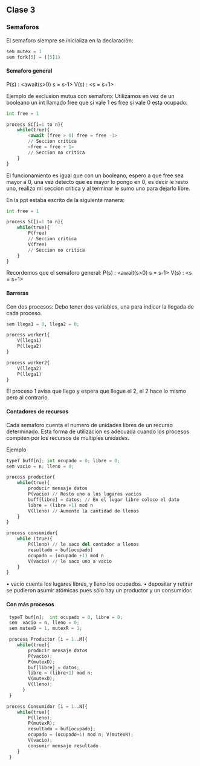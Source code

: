 ## Clase 3

### Semaforos

El semaforo siempre se inicializa en la declaración:

```python
sem mutex = 1
sem fork[5] = ([5]1)
```

#### Semaforo general

P(s) : <await(s>0) s = s-1>
V(s) : <s = s+1>

Ejemplo de exclusion mutua con semaforo: Utilizamos en vez de un booleano un int llamado free que si vale 1 es free si vale 0 esta ocupado:

```python
int free = 1

process SC[i=1 to n]{
    while(true){
        <await (free > 0) free = free -1>
        // Seccion critica
        <free = free + 1>
        // Seccion no critica 
    }
}
```

El funcionamiento es igual que con un booleano, espero a que free sea mayor a 0, una vez detecto que es mayor lo pongo en 0, es decir le resto uno, realizo mi seccion critica y al terminar le sumo uno para dejarlo libre.


En la ppt estaba escrito de la siguiente manera:


```python
int free = 1

process SC[i=1 to n]{
    while(true){
        P(free)
        // Seccion critica
        V(free)
        // Seccion no critica 
    }
}
```
Recordemos que el semaforo general:
P(s) : <await(s>0) s = s-1>
V(s) : <s = s+1>


#### Barreras

Con dos procesos:
Debo tener dos variables, una para indicar la llegada de cada proceso.


```python
sem llega1 = 0, llega2 = 0;
```

```python
process worker1{
    V(llega1)
    P(llega2)
}
```

```python
process worker2{
    V(llega2)
    P(llega1)
}
```

El proceso 1 avisa que llego y espera que llegue el 2, el 2 hace lo mismo pero al contrario.


#### Contadores de recursos
Cada semaforo cuenta el numero de unidades libres de un recurso determinado. Esta forma de utilizacion es adecuada cuando los procesos compiten por los recursos de multiples unidades.


Ejemplo

```python
typeT buff[n]; int ocupado = 0; libre = 0;
sem vacio = n; lleno = 0;
```

```python
process productor{
    while(true){
        producir mensaje datos
        P(vacio) // Resto uno a los lugares vacios
        buff[libre] = datos; // En el lugar libre coloco el dato
        libre = (libre +1) mod n
        V(lleno) // Aumento la cantidad de llenos
    }
}
```

```python
process consumidor{
    while (true){
        P(lleno) // le saco del contador a llenos
        resultado = buf[ocupado]
        ocupado = (ocupado +1) mod n
        V(vacio) // le saco uno a vacio
    }
}
```

• vacio cuenta los lugares libres, y lleno los ocupados.
• depositar y retirar se pudieron asumir atómicas pues sólo hay un productor y un consumidor.


#### Con más procesos

```python
 typeT buf[n];  int ocupado = 0, libre = 0;
 sem  vacio = n, lleno = 0;
 sem mutexD = 1, mutexR = 1;
```
```python
 process Productor [i = 1..M]{
    while(true){ 
        producir mensaje datos
        P(vacio); 
        P(mutexD);
        buf[libre] = datos;
        libre = (libre+1) mod n;
        V(mutexD); 
        V(lleno); 
      }
 }
```

```python 
process Consumidor [i = 1..N]{ 
    while(true){ 
        P(lleno); 
        P(mutexR);
        resultado = buf[ocupado];
        ocupado = (ocupado+1) mod n; V(mutexR);
        V(vacio);
        consumir mensaje resultado
    }
 }
```